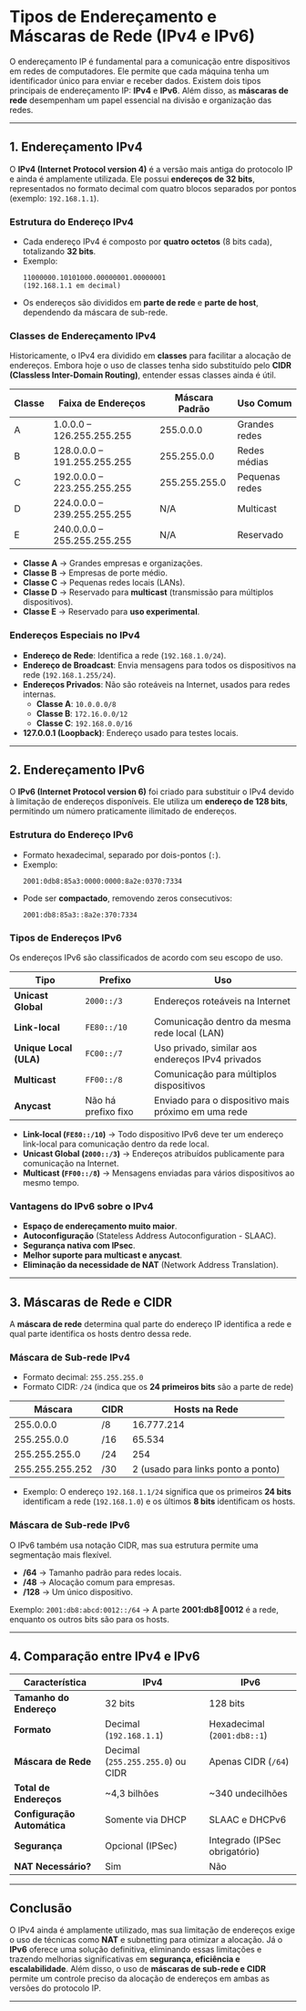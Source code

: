 # **Tipos de Endereçamento e Máscaras de Rede (IPv4 e IPv6)**  

O endereçamento IP é fundamental para a comunicação entre dispositivos em redes de computadores. Ele permite que cada máquina tenha um identificador único para enviar e receber dados. Existem dois tipos principais de endereçamento IP: **IPv4** e **IPv6**. Além disso, as **máscaras de rede** desempenham um papel essencial na divisão e organização das redes.  

---

## **1. Endereçamento IPv4**  

O **IPv4 (Internet Protocol version 4)** é a versão mais antiga do protocolo IP e ainda é amplamente utilizada. Ele possui **endereços de 32 bits**, representados no formato decimal com quatro blocos separados por pontos (exemplo: `192.168.1.1`).  

### **Estrutura do Endereço IPv4**  
- Cada endereço IPv4 é composto por **quatro octetos** (8 bits cada), totalizando **32 bits**.  
- Exemplo:  
  ```
  11000000.10101000.00000001.00000001  
  (192.168.1.1 em decimal)
  ```
- Os endereços são divididos em **parte de rede** e **parte de host**, dependendo da máscara de sub-rede.  

### **Classes de Endereçamento IPv4**  
Historicamente, o IPv4 era dividido em **classes** para facilitar a alocação de endereços. Embora hoje o uso de classes tenha sido substituído pelo **CIDR (Classless Inter-Domain Routing)**, entender essas classes ainda é útil.  

| Classe | Faixa de Endereços | Máscara Padrão | Uso Comum |
|--------|--------------------|---------------|-----------|
| A      | 1.0.0.0 – 126.255.255.255 | 255.0.0.0   | Grandes redes |
| B      | 128.0.0.0 – 191.255.255.255 | 255.255.0.0 | Redes médias |
| C      | 192.0.0.0 – 223.255.255.255 | 255.255.255.0 | Pequenas redes |
| D      | 224.0.0.0 – 239.255.255.255 | N/A | Multicast |
| E      | 240.0.0.0 – 255.255.255.255 | N/A | Reservado |

- **Classe A** → Grandes empresas e organizações.  
- **Classe B** → Empresas de porte médio.  
- **Classe C** → Pequenas redes locais (LANs).  
- **Classe D** → Reservado para **multicast** (transmissão para múltiplos dispositivos).  
- **Classe E** → Reservado para **uso experimental**.  

### **Endereços Especiais no IPv4**  
- **Endereço de Rede**: Identifica a rede (`192.168.1.0/24`).  
- **Endereço de Broadcast**: Envia mensagens para todos os dispositivos na rede (`192.168.1.255/24`).  
- **Endereços Privados**: Não são roteáveis na Internet, usados para redes internas.  
  - **Classe A**: `10.0.0.0/8`  
  - **Classe B**: `172.16.0.0/12`  
  - **Classe C**: `192.168.0.0/16`  
- **127.0.0.1 (Loopback)**: Endereço usado para testes locais.  

---

## **2. Endereçamento IPv6**  

O **IPv6 (Internet Protocol version 6)** foi criado para substituir o IPv4 devido à limitação de endereços disponíveis. Ele utiliza um **endereço de 128 bits**, permitindo um número praticamente ilimitado de endereços.  

### **Estrutura do Endereço IPv6**  
- Formato hexadecimal, separado por dois-pontos (`:`).  
- Exemplo:  
  ```
  2001:0db8:85a3:0000:0000:8a2e:0370:7334
  ```
- Pode ser **compactado**, removendo zeros consecutivos:  
  ```
  2001:db8:85a3::8a2e:370:7334
  ```

### **Tipos de Endereços IPv6**  
Os endereços IPv6 são classificados de acordo com seu escopo de uso.  

| Tipo | Prefixo | Uso |
|------|--------|-----|
| **Unicast Global** | `2000::/3` | Endereços roteáveis na Internet |
| **Link-local** | `FE80::/10` | Comunicação dentro da mesma rede local (LAN) |
| **Unique Local (ULA)** | `FC00::/7` | Uso privado, similar aos endereços IPv4 privados |
| **Multicast** | `FF00::/8` | Comunicação para múltiplos dispositivos |
| **Anycast** | Não há prefixo fixo | Enviado para o dispositivo mais próximo em uma rede |

- **Link-local (`FE80::/10`)** → Todo dispositivo IPv6 deve ter um endereço link-local para comunicação dentro da rede local.  
- **Unicast Global (`2000::/3`)** → Endereços atribuídos publicamente para comunicação na Internet.  
- **Multicast (`FF00::/8`)** → Mensagens enviadas para vários dispositivos ao mesmo tempo.  

### **Vantagens do IPv6 sobre o IPv4**  
- **Espaço de endereçamento muito maior**.  
- **Autoconfiguração** (Stateless Address Autoconfiguration - SLAAC).  
- **Segurança nativa com IPsec**.  
- **Melhor suporte para multicast e anycast**.  
- **Eliminação da necessidade de NAT** (Network Address Translation).  

---

## **3. Máscaras de Rede e CIDR**  

A **máscara de rede** determina qual parte do endereço IP identifica a rede e qual parte identifica os hosts dentro dessa rede.  

### **Máscara de Sub-rede IPv4**  
- Formato decimal: `255.255.255.0`  
- Formato CIDR: `/24` (indica que os **24 primeiros bits** são a parte de rede)  

| Máscara | CIDR | Hosts na Rede |
|---------|------|--------------|
| 255.0.0.0   | /8   | 16.777.214 |
| 255.255.0.0 | /16  | 65.534 |
| 255.255.255.0 | /24  | 254 |
| 255.255.255.252 | /30  | 2 (usado para links ponto a ponto) |

- Exemplo: O endereço `192.168.1.1/24` significa que os primeiros **24 bits** identificam a rede (`192.168.1.0`) e os últimos **8 bits** identificam os hosts.  

### **Máscara de Sub-rede IPv6**  
O IPv6 também usa notação CIDR, mas sua estrutura permite uma segmentação mais flexível.  

- **/64** → Tamanho padrão para redes locais.  
- **/48** → Alocação comum para empresas.  
- **/128** → Um único dispositivo.  

Exemplo: `2001:db8:abcd:0012::/64` → A parte **2001:db8:abcd:0012** é a rede, enquanto os outros bits são para os hosts.  

---

## **4. Comparação entre IPv4 e IPv6**  

| Característica | IPv4 | IPv6 |
|--------------|------|------|
| **Tamanho do Endereço** | 32 bits | 128 bits |
| **Formato** | Decimal (`192.168.1.1`) | Hexadecimal (`2001:db8::1`) |
| **Máscara de Rede** | Decimal (`255.255.255.0`) ou CIDR | Apenas CIDR (`/64`) |
| **Total de Endereços** | ~4,3 bilhões | ~340 undecilhões |
| **Configuração Automática** | Somente via DHCP | SLAAC e DHCPv6 |
| **Segurança** | Opcional (IPSec) | Integrado (IPSec obrigatório) |
| **NAT Necessário?** | Sim | Não |

---

## **Conclusão**  

O IPv4 ainda é amplamente utilizado, mas sua limitação de endereços exige o uso de técnicas como **NAT** e subnetting para otimizar a alocação. Já o **IPv6** oferece uma solução definitiva, eliminando essas limitações e trazendo melhorias significativas em **segurança, eficiência e escalabilidade**. Além disso, o uso de **máscaras de sub-rede e CIDR** permite um controle preciso da alocação de endereços em ambas as versões do protocolo IP.  

---
